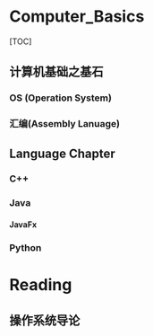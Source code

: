 # Computer_Basics


[TOC]



## 计算机基础之基石

### OS (Operation System)

### 汇编(Assembly Lanuage)







## Language Chapter

### C++



### Java

#### JavaFx





### Python







# Reading

## 操作系统导论




